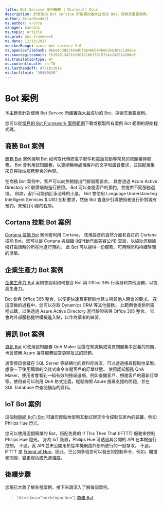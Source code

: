 ```yaml
---
title: Bot Service 案例概觀 | Microsoft Docs
description: 針對使用 Bot Service 所建置的強大且成功 Bot，探索其重要案例。
author: BrianRandell
ms.author: v-brra
manager: kamrani
ms.topic: article
ms.prod: bot-framework
ms.date: 12/13/2017
monikerRange: azure-bot-service-3.0
ms.openlocfilehash: 06be4330d34068bf86466b04686d6636971d0a5e
ms.sourcegitcommit: f576981342fb3361216675815714e24281e20ddf
ms.translationtype: HT
ms.contentlocale: zh-TW
ms.lasthandoff: 07/18/2018
ms.locfileid: "39300539"
---
```

# <a name="bot-scenarios"></a>Bot 案例
本主題會針對使用 Bot Service 所建置強大且成功的 Bot，探索其重要案例。

您可以從[常見的 Bot Framework 案例範例](https://aka.ms/bot/scenarios)下載或複製所有案例 Bot 範例的原始程式碼。

## <a name="commerce-bot-scenario"></a>商務 Bot 案例
[商務 Bot](bot-service-scenario-commerce.md) 案例說明 Bot 如何取代傳統電子郵件和電話互動等常見的旅館接待服務。 Bot 會利用認知服務，以更順暢地處理客戶的文字和語音要求，並搭配蒐集來自與後端服務整合的內容。

在商務 Bot 案例中，客戶可以向旅館提出門房服務要求。 其會透過 Azure Active Directory v2 驗證端點進行驗證。 Bot 可以查閱客戶的預約，並提供不同服務選項。 例如，客戶可能預訂泳池畔的小屋。 Bot 會使用 Language Understanding Intelligent Services (LUIS) 剖析要求，然後 Bot 會逐步引導使用者進行針對現有預約，來預訂小屋的程序。

## <a name="cortana-skill-bot-scenario"></a>Cortana 技能 Bot 案例
[Cortana 技能 Bot](bot-service-scenario-cortana-skill.md) 案例會利用 Cortana。 使用語音的自然介面和自訂的 Cortana 技能 Bot，您可以讓 Cortana 與組織 (如行動汽車美容公司) 交談，以協助您根據撥打電話時的所在地進行預約。 此 Bot 可以提供一份服務、可用時間和持續時間的清單。

## <a name="enterprise-productivity-bot-scenario"></a>企業生產力 Bot 案例
[企業生產力 Bot](bot-service-scenario-enterprise-productivity.md) 案例會說明如何整合 Bot 與 Office 365 行事曆和其他服務，以提高生產力。

Bot 會與 Office 365 整合，以便更快速且更輕鬆地建立與其他人開會的要求。 在這麼做的過程中，您可以存取 Dynamics CRM 等其他服務。 此範例會提供所需程式碼，以供透過 Azure Active Directory 進行驗證來與 Office 365 整合。 它會為外部服務提供模擬進入點，以作為讀者的練習。

## <a name="information-bot-scenario"></a>資訊 Bot 案例
[資訊 Bot](bot-service-scenario-informational.md) 可使用認知服務 QnA Maker 回答在知識集或常見問題集中定義的問題，也會使用 Azure 搜尋服務回答更開放式的問題。

通常資訊會藏在 SQL Server 等結構化的資料存放區，可以透過搜尋輕鬆地呈現。 想像一下使用簡單的交談式命令查閱客戶的訂單狀態。 使用認知服務 QnA Maker，使用者會看到一組有效的搜尋選項，例如查閱客戶、檢閱客戶的最新訂單等。使用者可以利用 QnA 格式定義，輕鬆詢問 Azure 搜尋支援的問題，並在 SQL Database 中查閱儲存的資料。

## <a name="iot-bot-scenario"></a>IoT Bot 案例
這個[物聯網 (IoT) Bot](bot-service-scenario-internet-things.md) 可讓您輕鬆地使用互動式聊天命令控制住家內的裝置，例如 Philips Hue 燈光。

您可以使用這個簡單的 Bot，搭配免費的 If This Then That (IFTTT) 服務來控制 Philips Hue 燈光。 身為 IoT 裝置，Philips Hue 可透過其公開的 API 在本機進行控制。 不過，此 API 並未公開用於從本機網路外部所進行的一般存取。 不過，IFTTT 是 [Friend of Hue](http://www2.meethue.com/en-us/friends-of-hue/ifttt/)，因此，已公開多個您可以發出的控制命令，例如，開燈和關燈、變更燈色或光源強度。

## <a name="next-steps"></a>後續步驟
您現已大致了解各種案例，接下來請深入了解每個案例。

> [!div class="nextstepaction"]
> [商務 Bot](bot-service-scenario-commerce.md)
